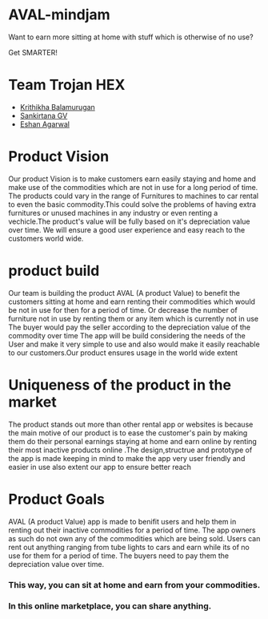 # AVAL-mindjam
Want to earn more sitting at home with stuff which is otherwise of no use?

Get SMARTER!
# Team Trojan HEX

  - [Krithikha Balamurugan](https://github.com/krithikha2001)
  - [Sankirtana GV](https://github.com/geek-2002)
  - [Eshan Agarwal](https://github.com/Eshan-Agarwal16)
# Product Vision
 Our product Vision is to make customers earn easily staying and home and make use of the commodities which are not in use for a long period of time. The products could vary in the range of Furnitures to machines to car rental to even the basic commodity.This could solve the problems of having extra furnitures or unused machines in any industry or even renting a vechicle.The product's value will be fully based on it's depreciation value over time. We will ensure a good user experience and easy reach to the customers world wide.
# product build
 Our team is building the product AVAL (A product Value) to benefit the customers sitting at home and earn renting their commodities which would be not in use for then for a period of time. Or decrease the number of furniture not in use by  renting them or any item which is currently not in use The buyer would pay the seller according to the depreciation value of the commodity over time  The app will be build considering the needs of the User and make it very simple to use and also would make it easily reachable to our customers.Our product ensures usage in the world wide extent
# Uniqueness of the product in the market
The product stands out more than other rental app or websites is because the main motive of our product is to ease the customer's pain by making them do their personal earnings staying at home and earn online by renting their most inactive products online .The design,structrue and prototype of the app is made keeping in mind to make the app very user friendly and easier in use also extent our app to ensure better reach
# Product Goals
AVAL (A product Value) app is made to benifit users and help them in renting out their inactive commodities for a period of time. The app owners as such do not own any of the commodities which are being sold. Users can rent out anything ranging from tube lights to cars and earn while its of no use for them for a period of time. The buyers need to pay them the depreciation value over time.
### This way, you can sit at home and earn from your commodities.
### In this online marketplace, you can share anything.

